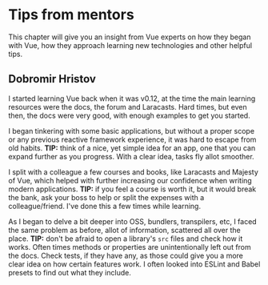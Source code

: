 # Tips from mentors
This chapter will give you an insight from Vue experts on how they began with Vue, how they approach learning new technologies and other helpful tips.

## Dobromir Hristov
I started learning Vue back when it was v0.12, at the time the main learning resources were the docs, the forum and Laracasts. Hard times, but even then, the docs were very good, with enough examples to get you started.

I began tinkering with some basic applications, but without a proper scope or any previous reactive framework experience, it was hard to escape from old habits. 
**TIP:** think of a nice, yet simple idea for an app, one that you can expand further as you progress. With a clear idea, tasks fly allot smoother.

I split with a colleague a few courses and books, like Laracasts and Majesty of Vue, which helped with further increasing our confidence when writing modern applications.
**TIP:** if you feel a course is worth it, but it would break the bank, ask your boss to help or split the expenses with a colleague/friend. I've done this a few times while learning.

As I began to delve a bit deeper into OSS, bundlers, transpilers, etc, I faced the same problem as before, allot of information, scattered all over the place.
**TIP:** don't be afraid to open a library's `src` files and check how it works. Often times methods or properties are unintentionally left out from the docs. Check tests, if they have any, as those could give you a more clear idea on how certain features work. I often looked into ESLint and Babel presets to find out what they include.
